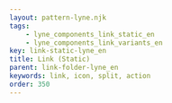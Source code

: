 ```yaml
---
layout: pattern-lyne.njk
tags: 
    - lyne_components_link_static_en
    - lyne_components_link_variants_en
key: link-static-lyne_en
title: Link (Static)
parent: link-folder-lyne_en
keywords: link, icon, split, action
order: 350
---
```

